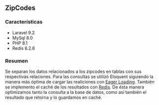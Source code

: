 ## ZipCodes
### Características
- Laravel 9.2
- MySql 8.0
- PHP 8.1
- Redis 6.2.6

### Resumen
Se separan los datos relacionados a los zipcodes en tablas con sus respectivas relaciones.
Para las consultas se utilizó Eloquent siguiendo la manera más óptima de cargar las realiciones con [Eager Loading](https://laravel.com/docs/9.x/eloquent-relationships#eager-loading).
También se implemento el caché de los resultados con [Redis](https://redis.io/).
De ésta manera optimizamos tanto la consulta a la base de datos, como así también el resultado que retorna y lo guardamos en caché.